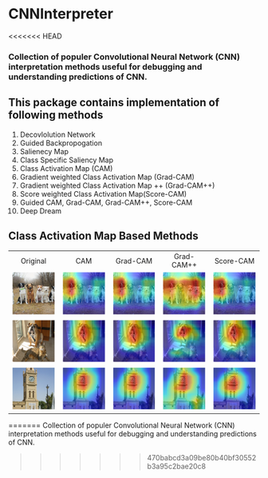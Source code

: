 # CNNInterpreter
<<<<<<< HEAD
### Collection of populer Convolutional Neural Network (CNN) interpretation methods useful for debugging and understanding predictions of CNN.

## This package contains implementation of following methods

1. Decovlolution Network
2. Guided Backpropogation
3. Salienecy Map
4. Class Specific Saliency Map
5. Class Activation Map (CAM)
6. Gradient weighted Class Activation Map (Grad-CAM)
7. Gradient weighted Class Activation Map ++ (Grad-CAM++)
8. Score weighted Class Activation Map(Score-CAM)
9. Guided CAM, Grad-CAM, Grad-CAM++, Score-CAM
10. Deep Dream


## Class Activation Map Based Methods

<table border=0 >
	<tbody>
    <tr>
            <td align="center"> Original </td>
			<td align="center"> CAM </td>
			<td align="center"> Grad-CAM </td>
			<td align="center"> Grad-CAM++</td>
            <td align="center"> Score-CAM</td>
		</tr>
		<tr>
            <td width="20%"> <img src="./data/dogs.jpg"> </td>
			<td width="20%"> <img src="./data/resnet34_dogs_cam.png"> </td>
			<td width="20%"> <img src="./data/resnet34_dogs_gradcam.png"> </td>
			<td width="20%"> <img src="./data/resnet34_dogs_gradcam++.png"> </td>
            <td width="20%"> <img src="./data/resnet34_dogs_scorecam.png"> </td>
		</tr>
        <tr>
            <td width="20%"> <img src="./data/cat_dog.png"> </td>
			<td width="20%"> <img src="./data/resnet34_cat_dog_cam.png"> </td>
			<td width="20%"> <img src="./data/resnet34_cat_dog_gradcam.png"> </td>
			<td width="20%"> <img src="./data/resnet34_cat_dog_gradcam++.png"> </td>
            <td width="20%"> <img src="./data/resnet34_cat_dog_scorecam.png"> </td>
		</tr>
        <tr>
            <td width="20%"> <img src="./data/clock.jpg"> </td>
			<td width="20%"> <img src="./data/resnet34_clock_cam.png"> </td>
			<td width="20%"> <img src="./data/resnet34_clock_gradcam.png"> </td>
			<td width="20%"> <img src="./data/resnet34_clock_gradcam++.png"> </td>
            <td width="20%"> <img src="./data/resnet34_clock_scorecam.png"> </td>
		</tr>
	</tbody>
</table>
=======
Collection of populer Convolutional Neural Network (CNN) interpretation methods useful for debugging and understanding predictions of CNN.

>>>>>>> 470babcd3a09be80b40bf30552b3a95c2bae20c8
